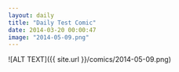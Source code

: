 ```yaml
---
layout: daily
title: "Daily Test Comic"
date: 2014-03-20 00:00:47
image: "2014-05-09.png"
---
```

![ALT TEXT]({{ site.url }}/comics/2014-05-09.png)
<style>body {background-image: url({{ site.url }}/comics/2014-05-09.png);}</style>
